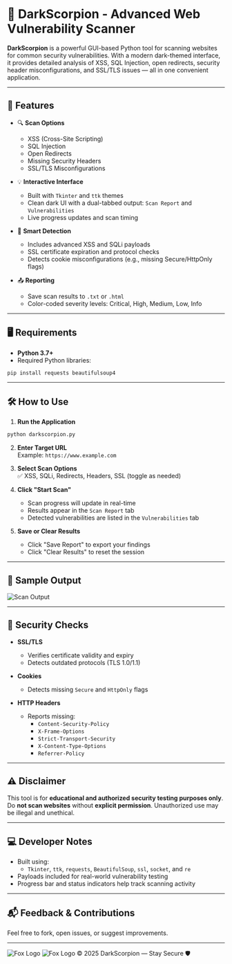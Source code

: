 # 🦂 DarkScorpion - Advanced Web Vulnerability Scanner

**DarkScorpion** is a powerful GUI-based Python tool for scanning websites for common security vulnerabilities. With a modern dark-themed interface, it provides detailed analysis of XSS, SQL Injection, open redirects, security header misconfigurations, and SSL/TLS issues — all in one convenient application.

---

## 🧰 Features

- 🔍 **Scan Options**
  - XSS (Cross-Site Scripting)
  - SQL Injection
  - Open Redirects
  - Missing Security Headers
  - SSL/TLS Misconfigurations

- 💡 **Interactive Interface**
  - Built with `Tkinter` and `ttk` themes
  - Clean dark UI with a dual-tabbed output: `Scan Report` and `Vulnerabilities`
  - Live progress updates and scan timing

- 🧠 **Smart Detection**
  - Includes advanced XSS and SQLi payloads
  - SSL certificate expiration and protocol checks
  - Detects cookie misconfigurations (e.g., missing Secure/HttpOnly flags)

- 📤 **Reporting**
  - Save scan results to `.txt` or `.html`
  - Color-coded severity levels: Critical, High, Medium, Low, Info

---

## 🖥️ Requirements

- **Python 3.7+**
- Required Python libraries:

```bash
pip install requests beautifulsoup4
```

---

## 🛠️ How to Use

1. **Run the Application**

```bash
python darkscorpion.py
```

2. **Enter Target URL**  
   Example: `https://www.example.com`

3. **Select Scan Options**  
   ✅ XSS, SQLi, Redirects, Headers, SSL (toggle as needed)

4. **Click "Start Scan"**  
   - Scan progress will update in real-time
   - Results appear in the `Scan Report` tab
   - Detected vulnerabilities are listed in the `Vulnerabilities` tab

5. **Save or Clear Results**
   - Click "Save Report" to export your findings
   - Click "Clear Results" to reset the session

---

## 📄 Sample Output

![Scan Output](Screenshot%202025-06-24%20191151.png)

---

## 🔐 Security Checks

- **SSL/TLS**  
  - Verifies certificate validity and expiry
  - Detects outdated protocols (TLS 1.0/1.1)

- **Cookies**  
  - Detects missing `Secure` and `HttpOnly` flags

- **HTTP Headers**  
  - Reports missing:
    - `Content-Security-Policy`
    - `X-Frame-Options`
    - `Strict-Transport-Security`
    - `X-Content-Type-Options`
    - `Referrer-Policy`

---

## ⚠️ Disclaimer

This tool is for **educational and authorized security testing purposes only**. Do **not scan websites** without **explicit permission**. Unauthorized use may be illegal and unethical.

---

## 💻 Developer Notes

- Built using:
  - `Tkinter`, `ttk`, `requests`, `BeautifulSoup`, `ssl`, `socket`, and `re`
- Payloads included for real-world vulnerability testing
- Progress bar and status indicators help track scanning activity

---

## 📬 Feedback & Contributions

Feel free to fork, open issues, or suggest improvements.

---
![Fox Logo](https://i.postimg.cc/43HbQ6tH/Screenshot-2025-06-24-191151.png) 
![Fox Logo](https://i.postimg.cc/c4Nxx0Tp/Screenshot-2025-06-24-191650.png) 
© 2025 DarkScorpion — Stay Secure 🛡️
